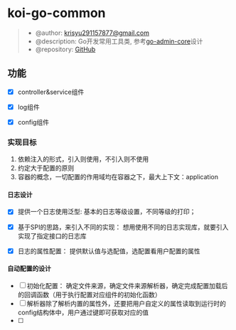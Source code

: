 # koi-go-common

> - @author: krisyu291157877@gmail.com
> - @description: Go开发常用工具类, 参考[go-admin-core](https://github.com/MrKrisYu/koi-go-common/)设计
> - @repository:  [GitHub](https://github.com/MrKrisYu/koi-go-common)


## 功能

- [x] controller&service组件
- [x] log组件
- [x] config组件





### 实现目标

1. 依赖注入的形式，引入则使用，不引入则不使用
2. 约定大于配置的原则
3. 容器的概念，一切配置的作用域均在容器之下，最大上下文：application









#### 日志设计

- [x] 提供一个日志使用泛型: 基本的日志等级设置，不同等级的打印；
- [x] 基于SPI的思路，来引入不同的实现： 想用使用不同的日志实现库，就要引入实现了指定接口的日志库
- [x] 日志的属性配置： 提供默认值与选配值，选配置看用户配置的属性



#### 自动配置的设计

- [ ] 初始化配置： 确定文件来源，确定文件来源解析器，确定完成配置加载后的回调函数（用于执行配置对应组件的初始化函数）
- [ ] 解析器除了解析内置的属性外，还要把用户自定义的属性读取到运行时的config结构体中，用户通过键即可获取对应的值
- [ ] 
